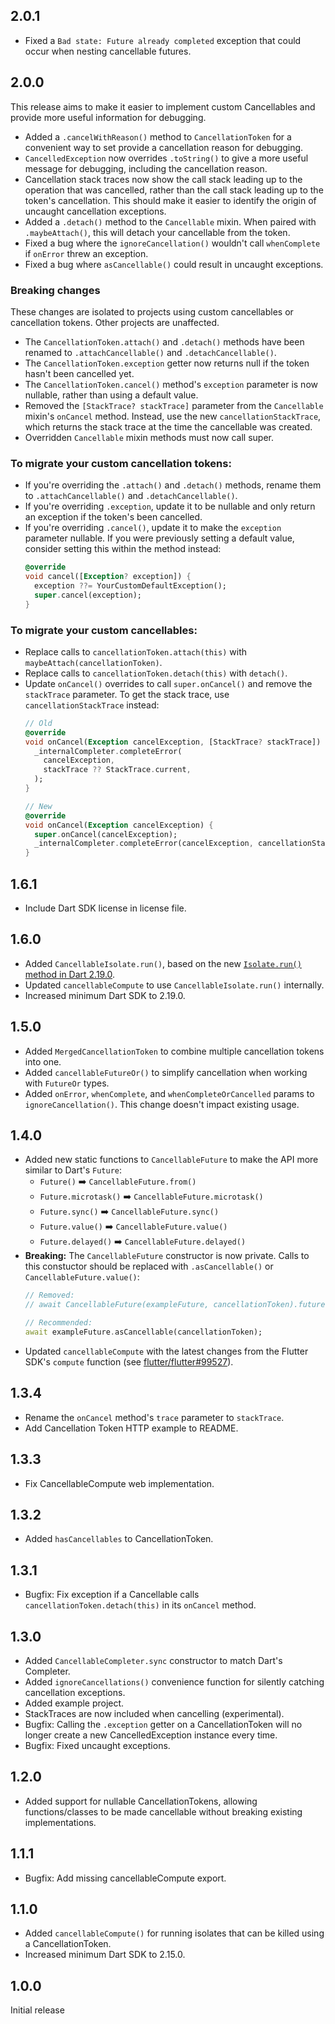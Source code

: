 ## 2.0.1

* Fixed a `Bad state: Future already completed` exception that could occur when nesting cancellable futures.

## 2.0.0

This release aims to make it easier to implement custom Cancellables and provide more useful information for debugging. 

* Added a `.cancelWithReason()` method to `CancellationToken` for a convenient way to set provide a cancellation reason for debugging.
* `CancelledException` now overrides `.toString()` to give a more useful message for debugging, including the cancellation reason.
* Cancellation stack traces now show the call stack leading up to the operation that was cancelled, rather than the call stack leading up to the token's cancellation. This should make it easier to identify the origin of uncaught cancellation exceptions.
* Added a `.detach()` method to the `Cancellable` mixin. When paired with `.maybeAttach()`, this will detach your cancellable from the token.
* Fixed a bug where the `ignoreCancellation()` wouldn't call `whenComplete` if `onError` threw an exception.
* Fixed a bug where `asCancellable()` could result in uncaught exceptions.

### Breaking changes
These changes are isolated to projects using custom cancellables or cancellation tokens. Other projects are unaffected.

* The `CancellationToken.attach()` and `.detach()` methods have been renamed to `.attachCancellable()` and `.detachCancellable()`.
* The `CancellationToken.exception` getter now returns null if the token hasn't been cancelled yet.
* The `CancellationToken.cancel()` method's `exception` parameter is now nullable, rather than using a default value.
* Removed the `[StackTrace? stackTrace]` parameter from the `Cancellable` mixin's `onCancel` method. Instead, use the new `cancellationStackTrace`, which returns the stack trace at the time the cancellable was created.
* Overridden `Cancellable` mixin methods must now call super.

### To migrate your custom cancellation tokens:

* If you're overriding the `.attach()` and `.detach()` methods, rename them to `.attachCancellable()` and `.detachCancellable()`.
* If you're overriding `.exception`, update it to be nullable and only return an exception if the token's been cancelled.
* If you're overriding `.cancel()`, update it to make the `exception` parameter nullable. If you were previously setting a default value, consider setting this within the method instead:
  ```dart
  @override
  void cancel([Exception? exception]) {
    exception ??= YourCustomDefaultException();
    super.cancel(exception);
  }
  ```

### To migrate your custom cancellables:

* Replace calls to `cancellationToken.attach(this)` with `maybeAttach(cancellationToken)`.
* Replace calls to `cancellationToken.detach(this)` with `detach()`.
* Update `onCancel()` overrides to call `super.onCancel()` and remove the `stackTrace` parameter. To get the stack trace, use `cancellationStackTrace` instead:
  ```dart
  // Old
  @override
  void onCancel(Exception cancelException, [StackTrace? stackTrace]) {
    _internalCompleter.completeError(
      cancelException,
      stackTrace ?? StackTrace.current,
    );
  }

  // New
  @override
  void onCancel(Exception cancelException) {
    super.onCancel(cancelException);
    _internalCompleter.completeError(cancelException, cancellationStackTrace);
  }
  ```

## 1.6.1

* Include Dart SDK license in license file.

## 1.6.0

* Added `CancellableIsolate.run()`, based on the new [`Isolate.run()` method in Dart 2.19.0](https://medium.com/dartlang/better-isolate-management-with-isolate-run-547ef3d6459b).
* Updated `cancellableCompute` to use `CancellableIsolate.run()` internally.
* Increased minimum Dart SDK to 2.19.0.

## 1.5.0

* Added `MergedCancellationToken` to combine multiple cancellation tokens into one.
* Added `cancellableFutureOr()` to simplify cancellation when working with `FutureOr` types.
* Added `onError`, `whenComplete`, and `whenCompleteOrCancelled` params to `ignoreCancellation()`. This change doesn't impact existing usage.

## 1.4.0

* Added new static functions to `CancellableFuture` to make the API more similar to Dart's `Future`:
  * `Future()` ➡️ `CancellableFuture.from()`
  * `Future.microtask()` ➡️ `CancellableFuture.microtask()`
  * `Future.sync()` ➡️ `CancellableFuture.sync()`
  * `Future.value()` ➡️ `CancellableFuture.value()`
  * `Future.delayed()` ➡️ `CancellableFuture.delayed()`
* **Breaking:** The `CancellableFuture` constructor is now private. Calls to this constuctor should be replaced with `.asCancellable()` or `CancellableFuture.value()`:
  ```dart
  // Removed:
  // await CancellableFuture(exampleFuture, cancellationToken).future;

  // Recommended:
  await exampleFuture.asCancellable(cancellationToken);
  ```
* Updated `cancellableCompute` with the latest changes from the Flutter SDK's `compute` function (see [flutter/flutter#99527](https://github.com/flutter/flutter/pull/99527)).

## 1.3.4

* Rename the `onCancel` method's `trace` parameter to `stackTrace`.
* Add Cancellation Token HTTP example to README.

## 1.3.3

* Fix CancellableCompute web implementation.

## 1.3.2

* Added `hasCancellables` to CancellationToken.

## 1.3.1

* Bugfix: Fix exception if a Cancellable calls `cancellationToken.detach(this)` in its `onCancel` method.

## 1.3.0

* Added `CancellableCompleter.sync` constructor to match Dart's Completer.
* Added `ignoreCancellations()` convenience function for silently catching cancellation exceptions.
* Added example project.
* StackTraces are now included when cancelling (experimental).
* Bugfix: Calling the `.exception` getter on a CancellationToken will no longer create a new CancelledException instance every time.
* Bugfix: Fixed uncaught exceptions.

## 1.2.0

* Added support for nullable CancellationTokens, allowing functions/classes to be made cancellable without breaking existing implementations.

## 1.1.1

* Bugfix: Add missing cancellableCompute export.

## 1.1.0

* Added `cancellableCompute()` for running isolates that can be killed using a CancellationToken.
* Increased minimum Dart SDK to 2.15.0.

## 1.0.0

Initial release